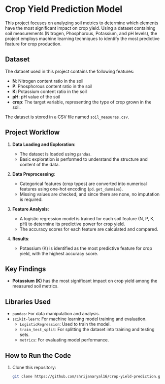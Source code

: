 # Crop Yield Prediction Model

This project focuses on analyzing soil metrics to determine which elements have the most significant impact on crop yield. Using a dataset containing soil measurements (Nitrogen, Phosphorous, Potassium, and pH levels), the project employs machine learning techniques to identify the most predictive feature for crop production.

## Dataset
The dataset used in this project contains the following features:
- **N**: Nitrogen content ratio in the soil
- **P**: Phosphorous content ratio in the soil
- **K**: Potassium content ratio in the soil
- **pH**: pH value of the soil
- **crop**: The target variable, representing the type of crop grown in the soil.

The dataset is stored in a CSV file named `soil_measures.csv`.

## Project Workflow
1. **Data Loading and Exploration**:
   - The dataset is loaded using `pandas`.
   - Basic exploration is performed to understand the structure and content of the data.

2. **Data Preprocessing**:
   - Categorical features (crop types) are converted into numerical features using one-hot encoding (`pd.get_dummies`).
   - Missing values are checked, and since there are none, no imputation is required.

3. **Feature Analysis**:
   - A logistic regression model is trained for each soil feature (N, P, K, pH) to determine its predictive power for crop yield.
   - The accuracy scores for each feature are calculated and compared.

4. **Results**:
   - Potassium (K) is identified as the most predictive feature for crop yield, with the highest accuracy score.

## Key Findings
- **Potassium (K)** has the most significant impact on crop yield among the measured soil metrics.

## Libraries Used
- `pandas`: For data manipulation and analysis.
- `scikit-learn`: For machine learning model training and evaluation.
  - `LogisticRegression`: Used to train the model.
  - `train_test_split`: For splitting the dataset into training and testing sets.
  - `metrics`: For evaluating model performance.

## How to Run the Code
1. Clone this repository:
   ```bash
   git clone https://github.com/shrijanaryal16/crop-yield-prediction.git
